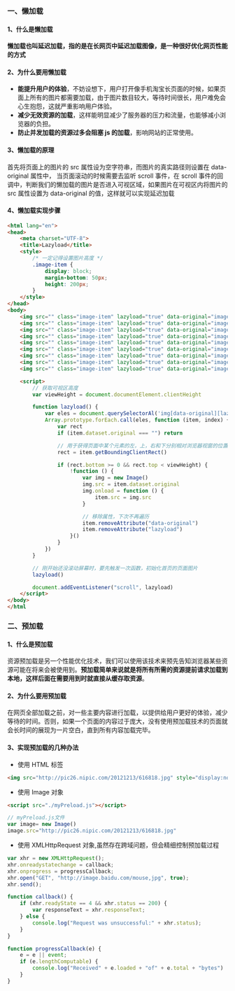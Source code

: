 ### 一、懒加载

#### 1、什么是懒加载

**懒加载也叫延迟加载，指的是在长网页中延迟加载图像，是一种很好优化网页性能的方式**

#### 2、为什么要用懒加载

- **能提升用户的体验**，不妨设想下，用户打开像手机淘宝长页面的时候，如果页面上所有的图片都需要加载，由于图片数目较大，等待时间很长，用户难免会心生抱怨，这就严重影响用户体验。
- **减少无效资源的加载**，这样能明显减少了服务器的压力和流量，也能够减小浏览器的负担。
- **防止并发加载的资源过多会阻塞 js 的加载**，影响网站的正常使用。

#### 3、懒加载的原理

首先将页面上的图片的 src 属性设为空字符串，而图片的真实路径则设置在 data-original 属性中，
当页面滚动的时候需要去监听 scroll 事件，在 scroll 事件的回调中，判断我们的懒加载的图片是否进入可视区域，如果图片在可视区内将图片的 src 属性设置为 data-original 的值，这样就可以实现延迟加载

#### 4、懒加载实现步骤

```html
<html lang="en">
<head>
    <meta charset="UTF-8">
    <title>Lazyload</title>
    <style>
        /* 一定记得设置图片高度 */
        .image-item {
            display: block;
            margin-bottom: 50px;
            height: 200px; 
        }
    </style>
</head>
<body>
    <img src="" class="image-item" lazyload="true" data-original="images/1.png" />
    <img src="" class="image-item" lazyload="true" data-original="images/2.png" />
    <img src="" class="image-item" lazyload="true" data-original="images/3.png" />
    <img src="" class="image-item" lazyload="true" data-original="images/4.png" />
    <img src="" class="image-item" lazyload="true" data-original="images/5.png" />
    <img src="" class="image-item" lazyload="true" data-original="images/6.png" />
    <img src="" class="image-item" lazyload="true" data-original="images/7.png" />
    <img src="" class="image-item" lazyload="true" data-original="images/8.png" />
    <img src="" class="image-item" lazyload="true" data-original="images/9.png" />

    <script>
        // 获取可视区高度
        var viewHeight = document.documentElement.clientHeight 

        function lazyload() {
            var eles = document.querySelectorAl('img[data-original][lazyload]')
            Array.prototype.forEach.call(eles, function (item, index) {
                var rect
                if (item.dataset.original === "") return

                // 用于获得页面中某个元素的左，上，右和下分别相对浏览器视窗的位置
                rect = item.getBoundingClientRect()

                if (rect.bottom >= 0 && rect.top < viewHeight) {
                    !function () {
                        var img = new Image()
                        img.src = item.dataset.original
                        img.onload = function () {
                            item.src = img.src
                        }

                        // 移除属性，下次不再遍历
                        item.removeAttribute("data-original") 
                        item.removeAttribute("lazyload")
                    }()
                }
            })
        }

        // 刚开始还没滚动屏幕时，要先触发一次函数，初始化首页的页面图片
        lazyload() 

        document.addEventListener("scroll", lazyload)
    </script>
</body>
</html
```



### 二、预加载

#### 1、什么是预加载

资源预加载是另一个性能优化技术，我们可以使用该技术来预先告知浏览器某些资源可能在将来会被使用到。**预加载简单来说就是将所有所需的资源提前请求加载到本地，这样后面在需要用到时就直接从缓存取资源**。

#### 2、为什么要用预加载

在网页全部加载之前，对一些主要内容进行加载，以提供给用户更好的体验，减少等待的时间。否则，如果一个页面的内容过于庞大，没有使用预加载技术的页面就会长时间的展现为一片空白，直到所有内容加载完毕。

#### 3、实现预加载的几种办法

- 使用 HTML 标签

```html
<img src="http://pic26.nipic.com/20121213/616818.jpg" style="display:none"/>
```

- 使用 Image 对象

```html
<script src="./myPreload.js"></script>
```

```js
// myPreload.js文件
var image= new Image()
image.src="http://pic26.nipic.com/20121213/616818.jpg"
```

- 使用 XMLHttpRequest 对象,虽然存在跨域问题，但会精细控制预加载过程

```js
var xhr = new XMLHttpRequest();
xhr.onreadystatechange = callback;
xhr.onprogress = progressCallback;
xhr.open("GET", "http://image.baidu.com/mouse,jpg", true);
xhr.send();

function callback() {
    if (xhr.readyState == 4 && xhr.status == 200) {
        var responseText = xhr.responseText;
    } else {
        console.log("Request was unsuccessful:" + xhr.status);
    }
}

function progressCallback(e) {
    e = e || event;
    if (e.lengthComputable) {
        console.log("Received" + e.loaded + "of" + e.total + "bytes")
    }
}
```

